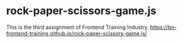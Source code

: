 # rock-paper-scissors-game.js
This is the third assignment of Frontend Training Industry. 
https://bn-frontend-training.github.io/rock-paper-scissors-game.js/
